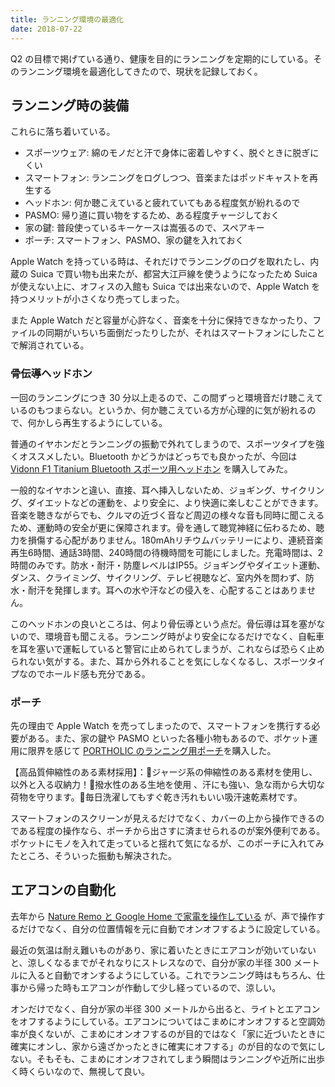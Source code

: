 ```yaml
---
title: ランニング環境の最適化
date: 2018-07-22
---
```


Q2 の目標で掲げている通り、健康を目的にランニングを定期的にしている。そのランニング環境を最適化してきたので、現状を記録しておく。

## ランニング時の装備

これらに落ち着いている。

- スポーツウェア: 綿のモノだと汗で身体に密着しやすく、脱ぐときに脱ぎにくい
- スマートフォン: ランニングをログしつつ、音楽またはポッドキャストを再生する
- ヘッドホン: 何か聴こえていると疲れていてもある程度気が紛れるので
- PASMO: 帰り道に買い物をするため、ある程度チャージしておく
- 家の鍵: 普段使っているキーケースは嵩張るので、スペアキー
- ポーチ: スマートフォン、PASMO、家の鍵を入れておく

Apple Watch を持っている時は、それだけでランニングのログを取れたし、内蔵の Suica で買い物も出来たが、都営大江戸線を使うようになったため Suica が使えない上に、オフィスの入館も Suica では出来ないので、Apple Watch を持つメリットが小さくなり売ってしまった。

また Apple Watch だと容量が心許なく、音楽を十分に保持できなかったり、ファイルの同期がいちいち面倒だったりしたが、それはスマートフォンにしたことで解消されている。

### 骨伝導ヘッドホン

一回のランニングにつき 30 分以上走るので、この間ずっと環境音だけ聴こえているのもつまらない。というか、何か聴こえている方が心理的に気が紛れるので、何かしら再生するようにしている。

普通のイヤホンだとランニングの振動で外れてしまうので、スポーツタイプを強くオススメしたい。Bluetooth かどうかはどっちでも良かったが、今回は [Vidonn F1 Titanium Bluetooth スポーツ用ヘッドホン](https://www.amazon.co.jp/dp/B079GJDZ15/?tag=1000ch-22) を購入してみた。

<affiliate-link
  src="https://images-na.ssl-images-amazon.com/images/I/51waPF1OTOL._SX425_.jpg"
  href="https://www.amazon.co.jp/dp/B079GJDZ15/"
  tag="1000ch-22"
  title="骨伝導ヘッドホン Vidonn F1 Titanium Bluetoothスポーツ用ヘッドホン (Yellow)">
  一般的なイヤホンと違い、直接、耳へ挿入しないため、ジョギング、サイクリング、ダイエットなどの運動を、より安全に、より快適に楽しむことができます。音楽を聴きながらでも、クルマの近づく音など周辺の様々な音も同時に聞こえるため、運動時の安全が更に保障されます。骨を通して聴覚神経に伝わるため、聴力を損傷する心配がありません。180mAhリチウムバッテリーにより、連続音楽再生6時間、通話3時間、240時間の待機時間を可能にしました。充電時間は、2時間のみです。防水・耐汗・防塵レベルはIP55。ジョギングやダイエット運動、ダンス、クライミング、サイクリング、テレビ視聴など、室内外を問わず、防水・耐汗を発揮します。耳への水や汗などの侵入を、心配することはありません。
</affiliate-link>

このヘッドホンの良いところは、何より骨伝導という点だ。骨伝導は耳を塞がないので、環境音も聞こえる。ランニング時がより安全になるだけでなく、自転車を耳を塞いで運転していると警官に止められてしまうが、これならば恐らく止められない気がする。また、耳から外れることを気にしなくなるし、スポーツタイプなのでホールド感も充分である。

### ポーチ

先の理由で Apple Watch を売ってしまったので、スマートフォンを携行する必要がある。また、家の鍵や PASMO といった各種小物もあるので、ポケット運用に限界を感じて [PORTHOLIC のランニング用ポーチ](https://www.amazon.co.jp/dp/B07926MB3N/?tag=1000ch-22)を購入した。

<affiliate-link
  src="https://images-na.ssl-images-amazon.com/images/I/61nG28Cwf1L._SX425_.jpg"
  href="https://www.amazon.co.jp/dp/B07926MB3N/"
  tag="1000ch-22"
  title="ランニングポーチ ウエストバッグ PORTHOLIC 通気性 防水 6.2インチまでスマホに対応">
  【高品質伸縮性のある素材採用】：🥇ジャージ系の伸縮性のある素材を使用し、以外と入る収納力！🥈撥水性のある生地を使用 、汗にも強い、急な雨から大切な荷物を守ります。🥉毎日洗濯してもすぐ乾き汚れもいい吸汗速乾素材です。
</affiliate-link>

スマートフォンのスクリーンが見えるだけでなく、カバーの上から操作できるのである程度の操作なら、ポーチから出さすに済ませられるのが案外便利である。ポケットにモノを入れて走っていると揺れて気になるが、このポーチに入れてみたところ、そういった振動も解決された。

## エアコンの自動化

去年から [Nature Remo と Google Home で家電を操作している](/posts/2017/nature-remo-google-home.html) が、声で操作するだけでなく、自分の位置情報を元に自動でオンオフするように設定している。

最近の気温は耐え難いものがあり、家に着いたときにエアコンが効いていないと、涼しくなるまでがそれなりにストレスなので、自分が家の半径 300 メートルに入ると自動でオンするようにしている。これでランニング時はもちろん、仕事から帰った時もエアコンが作動して少し経っているので、涼しい。

オンだけでなく、自分が家の半径 300 メートルから出ると、ライトとエアコンをオフするようにしている。エアコンについてはこまめにオンオフすると空調効率が良くないが、こまめにオンオフするのが目的ではなく「家に近づいたときに確実にオンし、家から遠ざかったときに確実にオフする」のが目的なので気にしない。そもそも、こまめにオンオフされてしまう瞬間はランニングや近所に出歩く時くらいなので、無視して良い。
